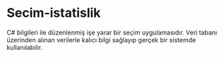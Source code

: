 # Secim-istatislik
C# bilgileri ile düzenlenmiş işe yarar bir seçim uygulamasıdır. Veri tabanı üzerinden alınan verilerle kalıcı bilgi sağlayıp gerçek bir sistemde kullanılabilir.
